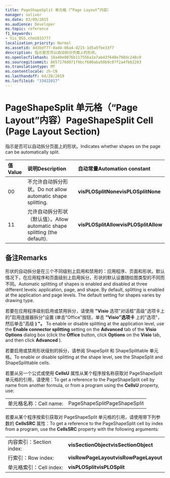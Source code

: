 ```yaml
---
title: PageShapeSplit 单元格（“Page Layout”内容）
manager: soliver
ms.date: 03/09/2015
ms.audience: Developer
ms.topic: reference
f1_keywords:
- Vis_DSS.chm1033777
localization_priority: Normal
ms.assetid: 4d3bdf77-0ad4-86a4-d215-1d5a5fbe33f7
description: 指示是否可以自动拆分页面上的形状。
ms.openlocfilehash: 18a40e0876b117556a1e7ab43f640e798dc248c0
ms.sourcegitcommit: 8657170d071f9bcf680aba50b9c07f2a4fb82283
ms.translationtype: MT
ms.contentlocale: zh-CN
ms.lasthandoff: 04/28/2019
ms.locfileid: "33422017"
---
```

# <a name="pageshapesplit-cell-page-layout-section"></a><span data-ttu-id="a8864-103">PageShapeSplit 单元格（“Page Layout”内容）</span><span class="sxs-lookup"><span data-stu-id="a8864-103">PageShapeSplit Cell (Page Layout Section)</span></span>

<span data-ttu-id="a8864-104">指示是否可以自动拆分页面上的形状。</span><span class="sxs-lookup"><span data-stu-id="a8864-104">Indicates whether shapes on the page can be automatically split.</span></span>
  
|<span data-ttu-id="a8864-105">**值**</span><span class="sxs-lookup"><span data-stu-id="a8864-105">**Value**</span></span>|<span data-ttu-id="a8864-106">**说明**</span><span class="sxs-lookup"><span data-stu-id="a8864-106">**Description**</span></span>|<span data-ttu-id="a8864-107">**自动常量**</span><span class="sxs-lookup"><span data-stu-id="a8864-107">**Automation constant**</span></span>|
|:-----|:-----|:-----|
|<span data-ttu-id="a8864-108">0</span><span class="sxs-lookup"><span data-stu-id="a8864-108">0</span></span>  <br/> |<span data-ttu-id="a8864-109">不允许自动拆分形状。</span><span class="sxs-lookup"><span data-stu-id="a8864-109">Do not allow automatic shape splitting.</span></span>  <br/> |<span data-ttu-id="a8864-110">**visPLOSplitNone**</span><span class="sxs-lookup"><span data-stu-id="a8864-110">**visPLOSplitNone**</span></span> <br/> |
|<span data-ttu-id="a8864-111">1</span><span class="sxs-lookup"><span data-stu-id="a8864-111">1</span></span>  <br/> |<span data-ttu-id="a8864-112">允许自动拆分形状（默认值）。</span><span class="sxs-lookup"><span data-stu-id="a8864-112">Allow automatic shape splitting (the default).</span></span>  <br/> |<span data-ttu-id="a8864-113">**visPLOSplitAllow**</span><span class="sxs-lookup"><span data-stu-id="a8864-113">**visPLOSplitAllow**</span></span> <br/> |
   
## <a name="remarks"></a><span data-ttu-id="a8864-114">备注</span><span class="sxs-lookup"><span data-stu-id="a8864-114">Remarks</span></span>

<span data-ttu-id="a8864-p101">形状的自动拆分是在三个不同级别上启用和禁用的：应用程序、页面和形状。默认情况下，在应用程序和页面级别上启用拆分。形状的默认设置随绘图类型的不同而不同。</span><span class="sxs-lookup"><span data-stu-id="a8864-p101">Automatic splitting of shapes is enabled and disabled at three different levels: application, page, and shape. By default, splitting is enabled at the application and page levels. The default setting for shapes varies by drawing type.</span></span> 
  
<span data-ttu-id="a8864-118">若要在应用程序级别启用或禁用拆分，请使用 **"Visio** 选项"对话框"高级"选项卡上的"启用连接器拆分"设置 (单击"Office"按钮，单击 **"Visio"选项卡** 上的"选项"，然后单击"高级 **) "。** </span><span class="sxs-lookup"><span data-stu-id="a8864-118">To enable or disable splitting at the application level, use the **Enable connector splitting** setting on the **Advanced** tab of the **Visio Options** dialog box (click the **Office** button, click **Options** on the **Visio** tab, and then click **Advanced** ).</span></span> 
  
<span data-ttu-id="a8864-119">若要启用或禁用形状级别的拆分，请参阅 ShapeSplit 和 ShapeSplittable 单元格。</span><span class="sxs-lookup"><span data-stu-id="a8864-119">To enable or disable splitting at the shape level, see the ShapeSplit and ShapeSplittable cells.</span></span> 
  
<span data-ttu-id="a8864-120">若要从另一个公式或使用 **CellsU** 属性从某个程序按名称获取对 PageShapeSplit 单元格的引用，请使用：</span><span class="sxs-lookup"><span data-stu-id="a8864-120">To get a reference to the PageShapeSplit cell by name from another formula, or from a program using the **CellsU** property, use:</span></span> 
  
|||
|:-----|:-----|
|<span data-ttu-id="a8864-121">单元格名称：</span><span class="sxs-lookup"><span data-stu-id="a8864-121">Cell name:</span></span>  <br/> |<span data-ttu-id="a8864-122">PageShapeSplit</span><span class="sxs-lookup"><span data-stu-id="a8864-122">PageShapeSplit</span></span>  <br/> |
   
<span data-ttu-id="a8864-123">若要从某个程序按索引获取对 PageShapeSplit 单元格的引用，请使用带下列参数的 **CellsSRC** 属性：</span><span class="sxs-lookup"><span data-stu-id="a8864-123">To get a reference to the PageShapeSplit cell by index from a program, use the **CellsSRC** property with the following arguments:</span></span> 
  
|||
|:-----|:-----|
|<span data-ttu-id="a8864-124">内容索引：</span><span class="sxs-lookup"><span data-stu-id="a8864-124">Section index:</span></span>  <br/> |<span data-ttu-id="a8864-125">**visSectionObject**</span><span class="sxs-lookup"><span data-stu-id="a8864-125">**visSectionObject**</span></span> <br/> |
|<span data-ttu-id="a8864-126">行索引：</span><span class="sxs-lookup"><span data-stu-id="a8864-126">Row index:</span></span>  <br/> |<span data-ttu-id="a8864-127">**visRowPageLayout**</span><span class="sxs-lookup"><span data-stu-id="a8864-127">**visRowPageLayout**</span></span> <br/> |
|<span data-ttu-id="a8864-128">单元格索引：</span><span class="sxs-lookup"><span data-stu-id="a8864-128">Cell index:</span></span>  <br/> |<span data-ttu-id="a8864-129">**visPLOSplit**</span><span class="sxs-lookup"><span data-stu-id="a8864-129">**visPLOSplit**</span></span> <br/> |
   

